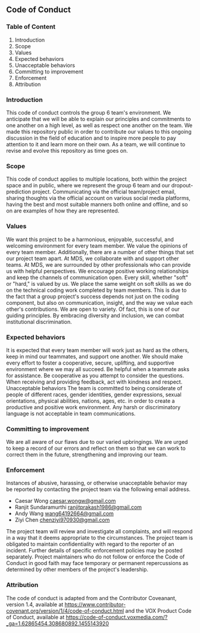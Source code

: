 ## Code of Conduct

### Table of Content

1. Introduction
2. Scope
3. Values
4. Expected behaviors
5. Unacceptable behaviors
6. Committing to improvement
7. Enforcement
8. Attribution



### Introduction

This code of conduct controls the group 6 team's environment. 
We anticipate that we will be able to explain our principles and commitments to one another on a high level, as well as respect one another on the team. We made this repository public in order to contribute our values to this ongoing discussion in the field of education and to inspire more people to pay attention to it and learn more on their own. As a team, we will continue to revise and evolve this repository as time goes on.

### Scope
This code of conduct applies to multiple locations, both within the project space and in public, where we represent the group 6 team and our dropout-prediction project. Communicating via the official team/project email, sharing thoughts via the official account on various social media platforms, having the best and most suitable manners both online and offline, and so on are examples of how they are represented.

### Values
We want this project to be a harmonious, enjoyable, successful, and welcoming environment for every team member. We value the opinions of every team member. Additionally, there are a number of other things that set our project team apart.
At MDS, we collaborate with and support other teams. At MDS, we are surrounded by other professionals who can provide us with helpful perspectives. We encourage positive working relationships and keep the channels of communication open.
Every skill, whether "soft" or "hard," is valued by us. We place the same weight on soft skills as we do on the technical coding work completed by team members. This is due to the fact that a group project's success depends not just on the coding component, but also on communication, insight, and the way we value each other's contributions. 
We are open to variety. Of fact, this is one of our guiding principles. By embracing diversity and inclusion, we can combat institutional discrimination.


### Expected behaviors
It is expected that every team member will work just as hard as the others, keep in mind our teammates, and support one another. We should make every effort to foster a cooperative, secure, uplifting, and supportive environment where we may all succeed.
Be helpful when a teammate asks for assistance.
Be cooperative as you attempt to consider the questions.
When receiving and providing feedback, act with kindness and respect.
Unacceptable behaviors
The team is committed to being considerate of people of different races, gender identities, gender expressions, sexual orientations, physical abilities, nations, ages, etc. in order to create a productive and positive work environment. Any harsh or discriminatory language is not acceptable in team communications.



### Committing to improvement
We are all aware of our flaws due to our varied upbringings. We are urged to keep a record of our errors and reflect on them so that we can work to correct them in the future, strengthening and improving our team.

### Enforcement
Instances of abusive, harassing, or otherwise unacceptable behavior may be reported by contacting the project team via the following email address.
* Caesar Wong caesar.wongw@gmail.com
* Ranjit Sundaramurthi ranjitprakash1986@gmail.com
* Andy Wang wang64192664@gmail.com
* Ziyi Chen chenziyi970930@gmail.com

The project team will review and investigate all complaints, and will respond in a way that it deems appropriate to the circumstances. The project team is obligated to maintain confidentiality with regard to the reporter of an incident. Further details of specific enforcement policies may be posted separately.
Project maintainers who do not follow or enforce the Code of Conduct in good faith may face temporary or permanent repercussions as determined by other members of the project's leadership.

### Attribution
The code of conduct is adapted from and the Contributor Coveanant, version 1.4, available at https://www.contributor-covenant.org/version/1/4/code-of-conduct.html and the VOX Product Code of Conduct, available at https://code-of-conduct.voxmedia.com/?_ga=1.62865454.308680892.1455143920
